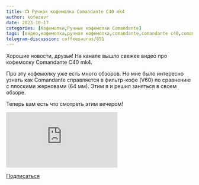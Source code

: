 ```yaml
---
title: 📺 Ручная кофемолка Comandante C40 mk4
author: kofezavr
date: 2023-10-17
categories: [Кофемолки,Ручные кофемолки Comandante]
tags: [видео,кофемолка,ручная кофемолка,comandante,comandante c40,comandante c40 mk4]
telegram-discussion: coffeesaurus/851
---
```

Хорошие новости, друзья! На канале вышло свежее видео про кофемолку Comandante C40 mk4.

Про эту кофемолку уже есть много обзоров. Но мне было интересно узнать как Comandante справляется в фильтр-кофе (V60) по сравнению с плоскими жерновами (64 мм). Этим я и решил заняться в своем обзоре. 

Теперь вам есть что смотреть этим вечером!

<p><div class="youtube-wrapper"><iframe src="https://www.youtube.com/embed/GP97O2WXB68" title="YouTube video player" frameborder="0" allow="accelerometer; autoplay; clipboard-write; encrypted-media; gyroscope; picture-in-picture" allowfullscreen></iframe></div></p>

<a class="play" href="https://www.youtube.com/c/Coffeesaurus?sub_confirmation=1"><i class="fab fa-youtube"></i> Подписаться</a>